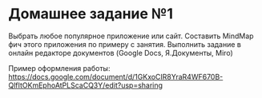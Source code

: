 # Домашнее задание №1

Выбрать любое популярное приложение или сайт. Составить MindMap фич этого приложения по примеру с занятия.
Выполнить задание в онлайн редакторе документов (Google Docs, Я.Документы, Miro)
 
Пример оформления работы:
https://docs.google.com/document/d/1GKxoCIR8YraR4WF670B-QlfItOKmEphoAtPLScaCQ3Y/edit?usp=sharing
